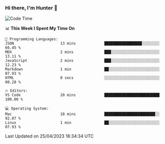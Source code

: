 ### Hi there, I'm Hunter 👋

<!--
**huntermatrix/huntermatrix** is a ✨ _special_ ✨ repository because its `README.md` (this file) appears on your GitHub profile.

Here are some ideas to get you started:

- 🔭 I’m currently working on ...
- 🌱 I’m currently learning ...
- 👯 I’m looking to collaborate on ...
- 🤔 I’m looking for help with ...
- 💬 Ask me about ...
- 📫 How to reach me: ...
- 😄 Pronouns: ...
- ⚡ Fun fact: ...
-->

<!--START_SECTION:waka-->
![Code Time](http://img.shields.io/badge/Code%20Time-62%20hrs%2038%20mins-blue)

📊 **This Week I Spent My Time On** 

```text
💬 Programming Languages: 
JSON                     13 mins             █████████████████░░░░░░░░   66.45 % 
MDX                      2 mins              ███░░░░░░░░░░░░░░░░░░░░░░   13.11 % 
JavaScript               2 mins              ███░░░░░░░░░░░░░░░░░░░░░░   12.23 % 
Markdown                 1 min               ██░░░░░░░░░░░░░░░░░░░░░░░   07.93 % 
HTML                     0 secs              ░░░░░░░░░░░░░░░░░░░░░░░░░   00.28 % 

🔥 Editors: 
VS Code                  20 mins             █████████████████████████   100.00 % 

💻 Operating System: 
Mac                      18 mins             ███████████████████████░░   92.07 % 
Linux                    1 min               ██░░░░░░░░░░░░░░░░░░░░░░░   07.93 % 
```


 Last Updated on 25/04/2023 18:34:34 UTC
<!--END_SECTION:waka-->
